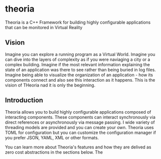 # theoria
Theoria is a C++ Framework for building highly configurable applications that can be monitored in Virtual Reality

## Vision
Imagine you can explore a running program as a Virtual World. Imagine you can dive into the layers of complexity as if you were naviaging a city or a complex building. Imagine if the most relevant information explaining the state of an application was there to see rather than being buried in log files. Imagine being able to visualize the organization of an application - how its components connect and also see this interaction as it happens. This is the vision of THeoria nad it is only the beginning.

## Introduction
Theoria allows you to build highly configurable applications composed of interacting components. These components can interact synchronously via direct references or asynchronously via message passing. I wide variety of threading models are provided and you can create your own. Theoria uses TOML for configuration but you can customize the configuration manager if you prefer JSON, YAML, XML or other formats.

You can learn more about Theoria's features and how they are delived as zero cost abstractions in the sections below. The 
